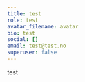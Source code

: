 ```yaml
---
title: test
role: test
avatar_filename: avatar
bio: test
social: []
email: test@test.no
superuser: false
---
```

test